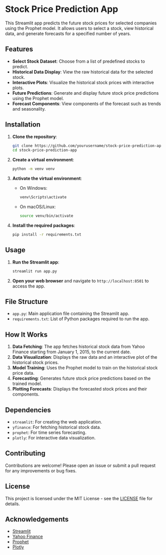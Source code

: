 # Stock Price Prediction App

This Streamlit app predicts the future stock prices for selected companies using the Prophet model. It allows users to select a stock, view historical data, and generate forecasts for a specified number of years.

## Features

- **Select Stock Dataset**: Choose from a list of predefined stocks to predict.
- **Historical Data Display**: View the raw historical data for the selected stock.
- **Interactive Plots**: Visualize the historical stock prices with interactive plots.
- **Future Predictions**: Generate and display future stock price predictions using the Prophet model.
- **Forecast Components**: View components of the forecast such as trends and seasonality.

## Installation

1. **Clone the repository**:
    ```bash
    git clone https://github.com/yourusername/stock-price-prediction-app.git
    cd stock-price-prediction-app
    ```

2. **Create a virtual environment**:
    ```bash
    python -m venv venv
    ```

3. **Activate the virtual environment**:
    - On Windows:
        ```bash
        venv\Scripts\activate
        ```
    - On macOS/Linux:
        ```bash
        source venv/bin/activate
        ```

4. **Install the required packages**:
    ```bash
    pip install -r requirements.txt
    ```

## Usage

1. **Run the Streamlit app**:
    ```bash
    streamlit run app.py
    ```

2. **Open your web browser** and navigate to `http://localhost:8501` to access the app.

## File Structure

- `app.py`: Main application file containing the Streamlit app.
- `requirements.txt`: List of Python packages required to run the app.

## How It Works

1. **Data Fetching**: The app fetches historical stock data from Yahoo Finance starting from January 1, 2015, to the current date.
2. **Data Visualization**: Displays the raw data and an interactive plot of the historical stock prices.
3. **Model Training**: Uses the Prophet model to train on the historical stock price data.
4. **Forecasting**: Generates future stock price predictions based on the trained model.
5. **Plotting Forecasts**: Displays the forecasted stock prices and their components.

## Dependencies

- `streamlit`: For creating the web application.
- `yfinance`: For fetching historical stock data.
- `prophet`: For time series forecasting.
- `plotly`: For interactive data visualization.

## Contributing

Contributions are welcome! Please open an issue or submit a pull request for any improvements or bug fixes.

## License

This project is licensed under the MIT License - see the [LICENSE](LICENSE) file for details.

## Acknowledgements

- [Streamlit](https://streamlit.io/)
- [Yahoo Finance](https://finance.yahoo.com/)
- [Prophet](https://facebook.github.io/prophet/)
- [Plotly](https://plotly.com/)


